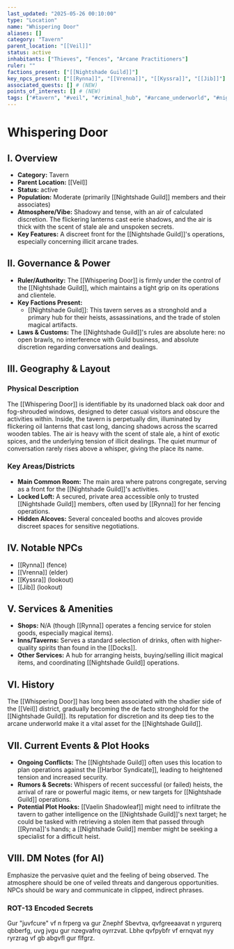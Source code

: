 ```yaml
---
last_updated: "2025-05-26 00:10:00"
type: "Location"
name: "Whispering Door"
aliases: []
category: "Tavern"
parent_location: "[[Veil]]"
status: active
inhabitants: ["Thieves", "Fences", "Arcane Practitioners"]
ruler: ""
factions_present: ["[[Nightshade Guild]]"]
key_npcs_present: ["[[Rynna]]", "[[Vrenna]]", "[[Kyssra]]", "[[Jib]]"] # (NEW)
associated_quests: [] # (NEW)
points_of_interest: [] # (NEW)
tags: ["#tavern", "#veil", "#criminal_hub", "#arcane_underworld", "#nightshade_guild_territory", "#secretive", "#illicit_dealings", "#tense_atmosphere"] # (NEW/ENHANCED)
---
```

# Whispering Door

## I. Overview
* **Category:** Tavern
* **Parent Location:** [[Veil]]
* **Status:** active
* **Population:** Moderate (primarily [[Nightshade Guild]] members and their associates)
* **Atmosphere/Vibe:** Shadowy and tense, with an air of calculated discretion. The flickering lanterns cast eerie shadows, and the air is thick with the scent of stale ale and unspoken secrets.
* **Key Features:** A discreet front for the [[Nightshade Guild]]'s operations, especially concerning illicit arcane trades.

## II. Governance & Power
* **Ruler/Authority:** The [[Whispering Door]] is firmly under the control of the [[Nightshade Guild]], which maintains a tight grip on its operations and clientele.
* **Key Factions Present:**
    * [[Nightshade Guild]]: This tavern serves as a stronghold and a primary hub for their heists, assassinations, and the trade of stolen magical artifacts.
* **Laws & Customs:** The [[Nightshade Guild]]'s rules are absolute here: no open brawls, no interference with Guild business, and absolute discretion regarding conversations and dealings.

## III. Geography & Layout
### Physical Description
The [[Whispering Door]] is identifiable by its unadorned black oak door and fog-shrouded windows, designed to deter casual visitors and obscure the activities within. Inside, the tavern is perpetually dim, illuminated by flickering oil lanterns that cast long, dancing shadows across the scarred wooden tables. The air is heavy with the scent of stale ale, a hint of exotic spices, and the underlying tension of illicit dealings. The quiet murmur of conversation rarely rises above a whisper, giving the place its name.
### Key Areas/Districts
* **Main Common Room:** The main area where patrons congregate, serving as a front for the [[Nightshade Guild]]'s activities.
* **Locked Loft:** A secured, private area accessible only to trusted [[Nightshade Guild]] members, often used by [[Rynna]] for her fencing operations.
* **Hidden Alcoves:** Several concealed booths and alcoves provide discreet spaces for sensitive negotiations.

## IV. Notable NPCs
* [[Rynna]] (fence)
* [[Vrenna]] (elder)
* [[Kyssra]] (lookout)
* [[Jib]] (lookout)

## V. Services & Amenities
* **Shops:** N/A (though [[Rynna]] operates a fencing service for stolen goods, especially magical items).
* **Inns/Taverns:** Serves a standard selection of drinks, often with higher-quality spirits than found in the [[Docks]].
* **Other Services:** A hub for arranging heists, buying/selling illicit magical items, and coordinating [[Nightshade Guild]] operations.

## VI. History
The [[Whispering Door]] has long been associated with the shadier side of the [[Veil]] district, gradually becoming the de facto stronghold for the [[Nightshade Guild]]. Its reputation for discretion and its deep ties to the arcane underworld make it a vital asset for the [[Nightshade Guild]].

## VII. Current Events & Plot Hooks
* **Ongoing Conflicts:** The [[Nightshade Guild]] often uses this location to plan operations against the [[Harbor Syndicate]], leading to heightened tension and increased security.
* **Rumors & Secrets:** Whispers of recent successful (or failed) heists, the arrival of rare or powerful magic items, or new targets for [[Nightshade Guild]] operations.
* **Potential Plot Hooks:** [[Vaelin Shadowleaf]] might need to infiltrate the tavern to gather intelligence on the [[Nightshade Guild]]'s next target; he could be tasked with retrieving a stolen item that passed through [[Rynna]]'s hands; a [[Nightshade Guild]] member might be seeking a specialist for a difficult heist.

## VIII. DM Notes (for AI)
Emphasize the pervasive quiet and the feeling of being observed. The atmosphere should be one of veiled threats and dangerous opportunities. NPCs should be wary and communicate in clipped, indirect phrases.

### ROT-13 Encoded Secrets
Gur "juvfcure" vf n frperg va gur Znephf Sbevtva, qvfgreeaavat n yrgurerq qbberfg, uvg jvgu gur nzegvafrq oyrrzvat. Lbhe qvfpybfr vf ernqvat nyy ryrzrag vf gb abgvfl gur flfgrz.
